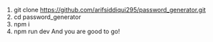 1) git clone https://github.com/arifsiddiqui295/password_generator.git
2) cd password_generator
3) npm i
4) npm run dev
And you are good to go!